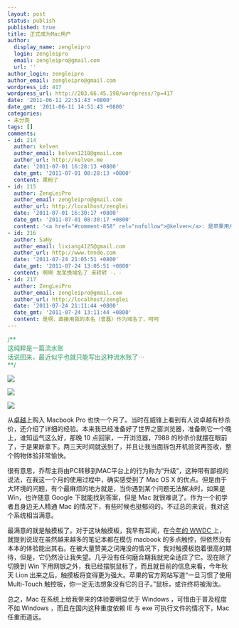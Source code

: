 ```yaml
---
layout: post
status: publish
published: true
title: 正式成为Mac用户
author:
  display_name: zengleipro
  login: zengleipro
  email: zengleipro@gmail.com
  url: ''
author_login: zengleipro
author_email: zengleipro@gmail.com
wordpress_id: 417
wordpress_url: http://203.66.45.198/wordpress/?p=417
date: '2011-06-11 22:51:43 +0800'
date_gmt: '2011-06-11 14:51:43 +0800'
categories:
- 未分类
tags: []
comments:
- id: 214
  author: kelven
  author_email: kelven1218@gmail.com
  author_url: http://kelven.me
  date: '2011-07-01 16:28:13 +0800'
  date_gmt: '2011-07-01 08:28:13 +0800'
  content: 果粉了
- id: 215
  author: ZengLeiPro
  author_email: zengleipro@gmail.com
  author_url: http://localhost/zenglei
  date: '2011-07-01 16:30:17 +0800'
  date_gmt: '2011-07-01 08:30:17 +0800'
  content: '<a href="#comment-858" rel="nofollow">@kelven</a>: 是苹果用户&hellip;&hellip;'
- id: 216
  author: SaNy
  author_email: lixiang4125@gmail.com
  author_url: http://www.tnnde.com
  date: '2011-07-24 21:05:51 +0800'
  date_gmt: '2011-07-24 13:05:51 +0800'
  content: 啊啊 发呆换域名了 来转转 -，-
- id: 217
  author: ZengLeiPro
  author_email: zengleipro@gmail.com
  author_url: http://localhost/zenglei
  date: '2011-07-24 21:11:44 +0800'
  date_gmt: '2011-07-24 13:11:44 +0800'
  content: 是啊，直接用我的本名（曾磊）作为域名了，呵呵
---
```

<p><span style="color: #339966;">/**<br />
这纯粹是一篇流水账<br />
话说回来，最近似乎也就只能写出这种流水账了⋯<br />
**/<br />
</span></p>

![](http://zenglei.net/images/blog/detail/2011061101/1.jpg)

![](http://zenglei.net/images/blog/detail/2011061101/2.jpg)

![](http://zenglei.net/images/blog/detail/2011061101/3.jpg)

从<a href="https://www.amazon.cn/dp/B004PYEGE8/ref=cm_sw_r_si_2_dp_5Jowzb3PXWEPZ" target="_blank">卓越</a>上购入 Macbook Pro 也快一个月了。当时在威锋上看到有人说卓越有秒杀价，还介绍了详细的经验。本来我已经准备好了世界之窗浏览器，准备刷它一个晚上，谁知运气这么好，那晚 10 点回家，一开浏览器，7988 的秒杀价就摆在眼前了，于是果断拿下。两三天时间就送到了，并且让我当面拆包开机验货再签收，整个购物体验非常愉快。

很有意思，乔帮主将由PC转移到MAC平台上的行为称为“升级”，这种带有鄙视的说法，在我这一个月的使用过程中，确实感受到了 Mac OS X 的优点。但是由于大环境的问题，有个最麻烦的地方就是，当你遇到某个问题无法解决时，如果是 Win，也许随意 Google 下就能找到答案，但是 Mac 就很难说了。作为一个初学者且身边无人精通 Mac 的情况下，有些时候也挺郁闷的。不过总的来说，我对这个系统相当满意。

最满意的就是触摸板了。对于这块触摸板，我早有耳闻，在<a href="http://v.youku.com/v_show/id_XMjc0NjM4MTky.html?firsttime=6115" target="_blank">今年的 WWDC </a>上，就提到说现在虽然越来越多的笔记本都在模仿 macbook 的多点触控，但依然没有本本的体验能出其右。在被大量赞美之词淹没的情况下，我对触摸板抱着很高的期待，但是，它仍然没让我失望。几乎没有任何磨合期我就完全适应了它。现在除了切换到 Win 下用网银之外，我已经摆脱鼠标了，而且就目前的信息来看，今年秋天 Lion 出来之后，触摸板将变得更为强大。苹果的官方网站写道“一旦习惯了使用 Multi-Touch 触控板，你一定无法想象没有它的日子。”鼠标，或许终将被淘汰。

总之，Mac 在系统上给我带来的体验要明显优于 Windows ，可惜由于普及程度不如 Windows ，而且在国内这种重度依赖 IE 与 exe 可执行文件的情况下，Mac 任重而道远。